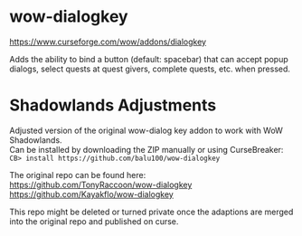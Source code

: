 # wow-dialogkey
https://www.curseforge.com/wow/addons/dialogkey

Adds the ability to bind a button (default: spacebar) that can accept popup dialogs, select quests at quest givers, complete quests, etc. when pressed.

# Shadowlands Adjustments
Adjusted version of the original wow-dialog key addon to work with WoW Shadowlands.  
Can be installed by downloading the ZIP manually or using CurseBreaker:  
`CB> install https://github.com/balu100/wow-dialogkey`

The original repo can be found here:
https://github.com/TonyRaccoon/wow-dialogkey
https://github.com/Kayakflo/wow-dialogkey

This repo might be deleted or turned private once the adaptions are merged into the original repo and published on curse.
